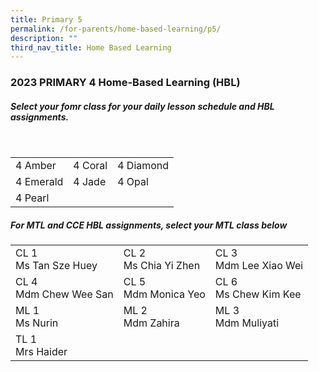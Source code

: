 ```yaml
---
title: Primary 5
permalink: /for-parents/home-based-learning/p5/
description: ""
third_nav_title: Home Based Learning
---
```

<h3><b>2023 PRIMARY 4 Home-Based Learning (HBL)</b></h3>
<h5>Select your fomr class for your daily lesson schedule and HBL assignments.</h5>
<br>
<table>
	<tbody>
		<tr>
		<td>4 Amber</td>
		<td>4 Coral</td>
		<td>4 Diamond</td>
	</tr>
			<tr>
		<td>4 Emerald</td>
		<td>4 Jade</td>
		<td>4 Opal</td>
	</tr>
			<tr>
		<td>4 Pearl</td>
				<td></td>
				<td></td>
		</tr>
	</tbody>
</table>

<h5>For MTL and CCE HBL assignments, select your MTL class below</h5>
<table>
  <tbody>
    <tr>
    <td>CL 1 <br>Ms Tan Sze Huey</td>
    <td>CL 2 <br>Ms Chia Yi Zhen</td>
    <td>CL 3 <br>Mdm Lee Xiao Wei</td>
  </tr>
		<tr>
    <td>CL 4 <br>Mdm Chew Wee San</td>
    <td>CL 5 <br>Mdm Monica Yeo</td>
    <td>CL 6 <br>Ms Chew Kim Kee</td>
  </tr>
		<tr>
    <td>ML 1<br>Ms Nurin</td>
    <td>ML 2<br>Mdm Zahira</td>
    <td>ML 3<br>Mdm Muliyati</td>
  </tr>
		<tr>
    <td>TL 1<br>Mrs Haider</td>
		</tr>
		</tbody></table>